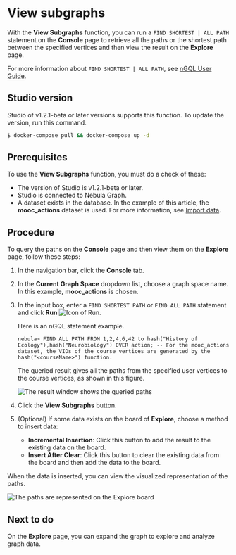 # View subgraphs

With the **View Subgraphs** function, you can run a `FIND SHORTEST | ALL PATH` statement on the **Console** page to retrieve all the paths or the shortest path between the specified vertices and then view the result on the **Explore** page.

For more information about `FIND SHORTEST | ALL PATH`, see [nGQL User Guide](https://docs.nebula-graph.io/manual-EN/2.query-language/4.statement-syntax/4.graph-algorithms/find-path-syntax/ "Click to go to Nebula Graph website").

## Studio version

Studio of v1.2.1-beta or later versions supports this function. To update the version, run this command.

```bash
$ docker-compose pull && docker-compose up -d
```

## Prerequisites

To use the **View Subgraphs** function, you must do a check of these:

- The version of Studio is v1.2.1-beta or later.
- Studio is connected to Nebula Graph.
- A dataset exists in the database. In the example of this article, the **mooc_actions** dataset is used. For more information, see [Import data](../quick-start/st-ug-import-data.md).

## Procedure

To query the paths on the **Console** page and then view them on the **Explore** page, follow these steps:

1. In the navigation bar, click the **Console** tab.
2. In the **Current Graph Space** dropdown list, choose a graph space name. In this example, **mooc_actions** is chosen.
3. In the input box, enter a `FIND SHORTEST PATH` or `FIND ALL PATH` statement and click **Run** ![Icon of Run](https://docs-cdn.nebula-graph.com.cn/nebula-studio-docs/st-ug-008.png "Run").

   Here is an nGQL statement example.

    ```nGQL
    nebula> FIND ALL PATH FROM 1,2,4,6,42 to hash("History of Ecology"),hash("Neurobiology") OVER action; -- For the mooc_actions dataset, the VIDs of the course vertices are generated by the hash("<courseName>") function.
    ```

    The queried result gives all the paths from the specified user vertices to the course vertices, as shown in this figure.

    ![The result window shows the queried paths](https://docs-cdn.nebula-graph.com.cn/nebula-studio-docs/st-ug-049.png "The queried PATHs")

4. Click the **View Subgraphs** button.
5. (Optional) If some data exists on the board of **Explore**, choose a method to insert data:

    - **Incremental Insertion**: Click this button to add the result to the existing data on the board.
    - **Insert After Clear**: Click this button to clear the existing data from the board and then add the data to the board.

When the data is inserted, you can view the visualized representation of the paths.

![The paths are represented on the Explore board](https://docs-cdn.nebula-graph.com.cn/nebula-studio-docs/st-ug-046.png "Visualize paths")

## Next to do

On the **Explore** page, you can expand the graph to explore and analyze graph data.
